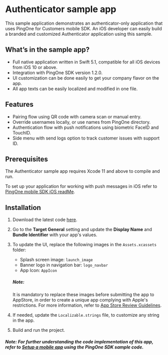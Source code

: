 # Authenticator sample app

This sample application demonstrates an authenticator-only application that uses PingOne for Customers mobile SDK. An iOS developer can easily build a branded and customized Authenticator application using this sample.

## What’s in the sample app?

  - Full native application written in Swift 5.1, compatible for all iOS devices from iOS 10 or above.
  - Integration with PingOne SDK version 1.2.0.
  - UI customization can be done easily to get your company flavor on the app.
  - All app texts can be easily localized and modified in one file.

## Features

  - Pairing flow using QR code with camera scan or manual entry.
  - Override usernames locally, or use names from PingOne directory.
  - Authentication flow with push notifications using biometric FaceID and TouchID.
  - Side menu with send logs option to track customer issues with support ID.

## Prerequisites

The Authenticator sample app requires Xcode 11 and above to compile and run.

To set up your application for  working with push messages in iOS refer to [PingOne mobile SDK iOS readMe].

## Installation

1. Download the latest code [here].
2. Go to the **Target General** setting and update the **Display Name** and **Bundle Identifier** with your app's values.
3. To update the UI, replace the following images in the `Assets.xcassets` folder:
    - Splash screen image: `launch_image`
    - Banner logo in navigation bar: `logo_navbar`
    - App Icon: `AppIcon`
    ##### Note: 
    It is mandatory to replace these images before submitting the app to AppStore, in order to create a unique app complying with Apple's restrictions. For more information, refer to [App Store Review Guidelines].

4. If needed, update the `Localizable.strings` file, to customize any string in the app.
5. Build and run the project.
##### Note: For further understanding the code implementation of this app, refer to [Setup a mobile app] using the PingOne SDK sample code.


[here]: <https://github.com/pingidentity/pingone-customers-mobile-sdk-ios/tree/v1.2.0>
[Setup a mobile app]: <https://github.com/pingidentity/pingone-customers-mobile-sdk-ios>
[App Store Review Guidelines]:<https://developer.apple.com/app-store/review/guidelines/>
[PingOne mobile SDK iOS readMe]:<https://github.com/pingidentity/pingone-customers-mobile-sdk-ios/blob/master/README.md>
